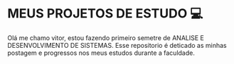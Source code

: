# MEUS PROJETOS DE ESTUDO :computer:

Olá me chamo vitor, estou fazendo primeiro semetre de ANALISE E DESENVOLVIMENTO DE SISTEMAS.
Esse repositorio é deticado as minhas postagem e progressos nos meus estudos durante a faculdade.
